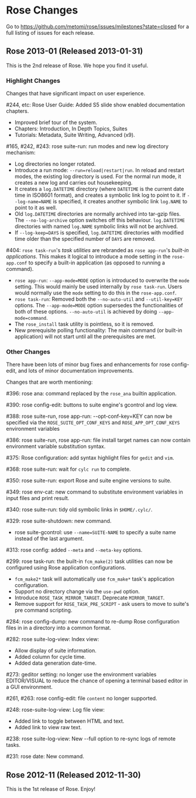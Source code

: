 # Rose Changes

Go to https://github.com/metomi/rose/issues/milestones?state=closed
for a full listing of issues for each release.

## Rose 2013-01 (Released 2013-01-31)

This is the 2nd release of Rose. We hope you find it useful.

### Highlight Changes

Changes that have significant impact on user experience.

\#244, etc: Rose User Guide: Added S5 slide show enabled documentation chapters.
* Improved brief tour of the system.
* Chapters: Introduction, In Depth Topics, Suites
* Tutorials: Metadata, Suite Writing, Advanced (x9).

\#165, #242, #243: rose suite-run: run modes and new log directory mechanism:
* Log directories no longer rotated.
* Introduce a run mode: `--run=reload|restart|run`.
  In reload and restart modes, the existing log directory is used.
  For the normal run mode, it creates a new log and carries out housekeeping.
* It creates a `log.DATETIME` directory (where `DATETIME` is the current date
  time in ISO8601 format), and creates a symbolic link log to point to it. If
  `--log-name=NAME` is specified, it creates another symbolic link `log.NAME`
  to point to it as well.
* Old `log.DATETIME` directories are normally archived into tar-gzip files. The
  `--no-log-archive` option switches off this behaviour. `log.DATETIME`
  directories with named `log.NAME` symbolic links will not be archived.
* If `--log-keep=DAYS` is specified, `log.DATETIME` directories with modified
  time older than the specified number of `DAYS` are removed.

\#404: `rose task-run`'s *task utilities* are rebranded as `rose app-run`'s
*built-in applications*. This makes it logical to introduce a mode setting in
the `rose-app.conf` to specify a built-in application
(as opposed to running a command).
* `rose app-run`: `--app-mode=MODE` option is introduced to overwrite the `mode`
  setting. This would mainly be used internally by `rose task-run`.
  Users would normally use the `mode` setting to do this in the `rose-app.conf`.
* `rose task-run`: Removed both the `--no-auto-util` and `--util-key=KEY` options.
  The `--app-mode=MODE` option supersedes the functionalities of both of these
  options. `--no-auto-util` is achieved by doing `--app-mode=command`.
* The `rose_install` task utility is pointless, so it is removed.
* New prerequisite polling functionality: The main command (or built-in
  application) will not start until all the prerequisites are met.

### Other Changes

There have been lots of minor bug fixes and enhancements for rose config-edit,
and lots of minor documentation improvements.

Changes that are worth mentioning:

\#396: rose ana: command replaced by the `rose_ana` builtin application.

\#390: rose config-edit: buttons to suite engine's gcontrol and log view.

\#388: rose suite-run, rose app-run:
--opt-conf-key=KEY can now be specified via the `ROSE_SUITE_OPT_CONF_KEYS` and `ROSE_APP_OPT_CONF_KEYS`
environment variables

\#386: rose suite-run, rose app-run:
file install target names can now contain environment variable substitution syntax.

\#375: Rose configuration: add syntax highlight files for `gedit` and `vim`.

\#368: rose suite-run: wait for `cylc run` to complete.

\#350: rose suite-run: export Rose and suite engine versions to suite.

\#349: rose env-cat: new command to substitute environment variables in input files and print result.

\#340: rose suite-run: tidy old symbolic links in `$HOME/.cylc/`.

\#329: rose suite-shutdown: new command.
* rose suite-gcontrol: use `--name=SUITE-NAME` to specify a suite name instead of the last argument.

\#313: rose config: added `--meta` and `--meta-key` options.

\#299: rose task-run: the built-in `fcm_make(2)` task utilities can
now be configured using Rose application configurations.
* `fcm_make2*` task will automatically use `fcm_make*` task's application configuration.
* Support no directory change via the `use-pwd` option.
* Introduce `ROSE_TASK_MIRROR_TARGET`. Deprecate `MIRROR_TARGET`.
* Remove support for `ROSE_TASK_PRE_SCRIPT` - ask users to move to suite's pre command scripting.

\#284: rose config-dump: new command to re-dump Rose configuration files in
in a directory into a common format.

\#282: rose suite-log-view: Index view:
* Allow display of suite information.
* Added column for cycle time.
* Added data generation date-time.

\#273: geditor setting: no longer use the environment variables EDITOR/VISUAL
to reduce the chance of opening a terminal based editor in a GUI environment.

\#261, #263: rose config-edit: file `content` no longer supported.

\#248: rose-suite-log-view: Log file view:
* Added link to toggle between HTML and text.
* Added link to view raw text.

\#238: rose suite-log-view: New --full option to re-sync logs of remote tasks.

\#231: rose date: New command.

## Rose 2012-11 (Released 2012-11-30)

This is the 1st release of Rose. Enjoy!
